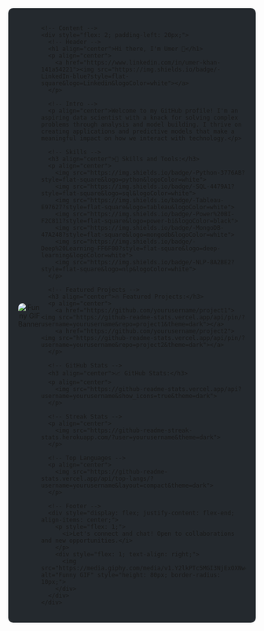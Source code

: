 <!-- Background color and styling -->
<div style="background-color:#24292e; padding: 20px; border-radius: 10px; position: relative;">

  <!-- Banner and content -->
  <div style="display: flex; align-items: center;">
    <!-- Banner (replace with your own GIF URL) -->
    <div style="flex: 1;">
      <p align="center">
        <img src="https://media.giphy.com/media/v1.Y2lkPTc5MGI3NjExOXNwcmIybG95NmtxenVqOGcyZWs4c3YxNml1c2xkajF5YmtmMmJldiZlcD12MV9naWZzX3NlYXJjaCZjdD1n/oWjyixDbWuAk8/giphy.gif" alt="Funny GIF Banner" style="border-radius: 10px;">
      </p>
    </div>

    <!-- Content -->
    <div style="flex: 2; padding-left: 20px;">
      <!-- Header -->
      <h1 align="center">Hi there, I'm Umer 👋</h1>
      <p align="center">
        <a href="https://www.linkedin.com/in/umer-khan-141a54221"><img src="https://img.shields.io/badge/-LinkedIn-blue?style=flat-square&logo=Linkedin&logoColor=white"></a>
      </p>

      <!-- Intro -->
      <p align="center">Welcome to my GitHub profile! I'm an aspiring data scientist with a knack for solving complex problems through analysis and model building. I thrive on creating applications and predictive models that make a meaningful impact on how we interact with technology.</p>

      <!-- Skills -->
      <h3 align="center">🚀 Skills and Tools:</h3>
      <p align="center">
        <img src="https://img.shields.io/badge/-Python-3776AB?style=flat-square&logo=python&logoColor=white">
        <img src="https://img.shields.io/badge/-SQL-4479A1?style=flat-square&logo=sql&logoColor=white">
        <img src="https://img.shields.io/badge/-Tableau-E97627?style=flat-square&logo=tableau&logoColor=white">
        <img src="https://img.shields.io/badge/-Power%20BI-F2C811?style=flat-square&logo=power-bi&logoColor=black">
        <img src="https://img.shields.io/badge/-MongoDB-47A248?style=flat-square&logo=mongodb&logoColor=white">
        <img src="https://img.shields.io/badge/-Deep%20Learning-FF6F00?style=flat-square&logo=deep-learning&logoColor=white">
        <img src="https://img.shields.io/badge/-NLP-8A2BE2?style=flat-square&logo=nlp&logoColor=white">
      </p>

      <!-- Featured Projects -->
      <h3 align="center">🔥 Featured Projects:</h3>
      <p align="center">
        <a href="https://github.com/yourusername/project1"><img src="https://github-readme-stats.vercel.app/api/pin/?username=yourusername&repo=project1&theme=dark"></a>
        <a href="https://github.com/yourusername/project2"><img src="https://github-readme-stats.vercel.app/api/pin/?username=yourusername&repo=project2&theme=dark"></a>
      </p>

      <!-- GitHub Stats -->
      <h3 align="center">📈 GitHub Stats:</h3>
      <p align="center">
        <img src="https://github-readme-stats.vercel.app/api?username=yourusername&show_icons=true&theme=dark">
      </p>

      <!-- Streak Stats -->
      <p align="center">
        <img src="https://github-readme-streak-stats.herokuapp.com/?user=yourusername&theme=dark">
      </p>

      <!-- Top Languages -->
      <p align="center">
        <img src="https://github-readme-stats.vercel.app/api/top-langs/?username=yourusername&layout=compact&theme=dark">
      </p>

      <!-- Footer -->
      <div style="display: flex; justify-content: flex-end; align-items: center;">
        <p style="flex: 1;">
          <i>Let's connect and chat! Open to collaborations and new opportunities.</i>
        </p>
        <div style="flex: 1; text-align: right;">
          <img src="https://media.giphy.com/media/v1.Y2lkPTc5MGI3NjExOXNwcmIybG95NmtxenVqOGcyZWs4c3YxNml1c2xkajF5YmtmMmJldiZlcD12MV9naWZzX3NlYXJjaCZjdD1n/oWjyixDbWuAk8/giphy.gif" alt="Funny GIF" style="height: 80px; border-radius: 10px;">
        </div>
      </div>
    </div>
  </div>
</div>
